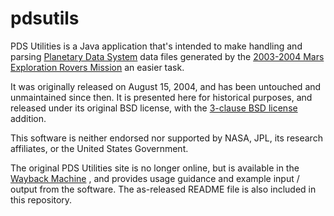 # pdsutils
 PDS Utilities is a Java application that's intended to make handling and parsing [Planetary Data System](https://pds.nasa.gov/) data files generated by the [2003-2004 Mars Exploration Rovers Mission](https://mars.nasa.gov/mer/) an easier task.

It was originally released on August 15, 2004, and has been untouched and unmaintained since then. It is presented here for historical purposes, and released under its original BSD license, with the [3-clause BSD license](https://opensource.org/license/bsd-3-clause) addition.

This software is neither endorsed nor supported by NASA, JPL, its research affiliates, or the United States Government. 

The original PDS Utilities site is no longer online, but is available in the [Wayback Machine](https://web.archive.org/web/20160511092408/http://hobbiton.thisside.net/pdsutils/) , and provides usage guidance and example input / output from the software. The as-released README file is also included in this repository.